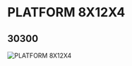 # PLATFORM 8X12X4
## 30300
![PLATFORM 8X12X4](https://lc-www-live-s.legocdn.com/media/bricks/5/2/4521105.jpg)